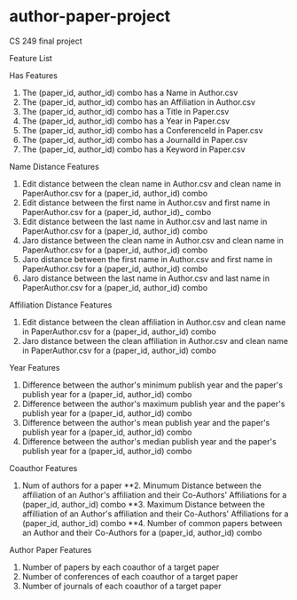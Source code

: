 # author-paper-project
CS 249 final project

Feature List

Has Features
1. The (paper_id, author_id) combo has a Name in Author.csv
2. The (paper_id, author_id) combo has an Affiliation in Author.csv
3. The (paper_id, author_id) combo has a Title in Paper.csv
4. The (paper_id, author_id) combo has a Year in Paper.csv
5. The (paper_id, author_id) combo has a ConferenceId in Paper.csv
6. The (paper_id, author_id) combo has a JournalId in Paper.csv
7. The (paper_id, author_id) combo has a Keyword in Paper.csv

Name Distance Features
1. Edit distance between the clean name in Author.csv and clean name in PaperAuthor.csv for a (paper_id, author_id) combo
2. Edit distance between the first name in Author.csv and first name in PaperAuthor.csv for a (paper_id, author_id)_ combo
3. Edit distance between the last name in Author.csv and last name in PaperAuthor.csv for a (paper_id, author_id) combo
4. Jaro distance between the clean name in Author.csv and clean name in PaperAuthor.csv for a (paper_id, author_id) combo
5. Jaro distance between the first name in Author.csv and first name in PaperAuthor.csv for a (paper_id, author_id) combo
6. Jaro distance between the last name in Author.csv and last name in PaperAuthor.csv for a (paper_id, author_id) combo

Affiliation Distance Features
1. Edit distance between the clean affiliation in Author.csv and clean name in PaperAuthor.csv for a (paper_id, author_id) combo
2. Jaro distance between the clean affiliation in Author.csv and clean name in PaperAuthor.csv for a (paper_id, author_id) combo

Year Features
1. Difference between the author's minimum publish year and the paper's publish year for a (paper_id, author_id) combo
2. Difference between the author's maximum publish year and the paper's publish year for a (paper_id, author_id) combo
3. Difference between the author's mean publish year and the paper's publish year for a (paper_id, author_id) combo
4. Difference between the author's median publish year and the paper's publish year for a (paper_id, author_id) combo

Coauthor Features
1. Num of authors for a paper
**2. Minumum Distance between the affiliation of an Author's affiliation and their Co-Authors' Affiliations for a (paper_id, author_id) combo
**3. Maximum Distance between the affilliation of an Author's affiliation and their Co-Authors' Affiliations for a (paper_id, author_id) combo
**4. Number of common papers between an Author and their Co-Authors for a (paper_id, author_id) combo

Author Paper Features
1. Number of papers by each coauthor of a target paper
2. Number of conferences of each coauthor of a target paper
3. Number of journals of each coauthor of a target paper
